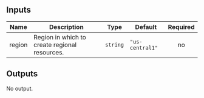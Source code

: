 <!-- BEGINNING OF PRE-COMMIT-TERRAFORM DOCS HOOK -->
## Inputs

| Name | Description | Type | Default | Required |
|------|-------------|------|---------|:--------:|
| region | Region in which to create regional resources. | `string` | `"us-central1"` | no |

## Outputs

No output.

<!-- END OF PRE-COMMIT-TERRAFORM DOCS HOOK -->